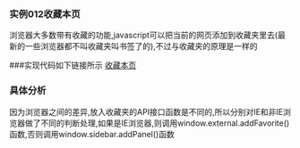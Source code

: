 ### 实例012收藏本页

浏览器大多数带有收藏的功能,javascript可以把当前的网页添加到收藏夹里去(最新的一些浏览器都不叫收藏夹叫书签了的),不过与收藏夹的原理是一样的

###实现代码如下链接所示
[收藏本页](收藏本页.html)

### 具体分析
因为浏览器之间的差异,放入收藏夹的API接口函数是不同的,所以分别对IE和非IE浏览器做了不同的判断处理,如果是IE浏览器,则调用window.external.addFavorite()函数,否则调用window.sidebar.addPanel()函数